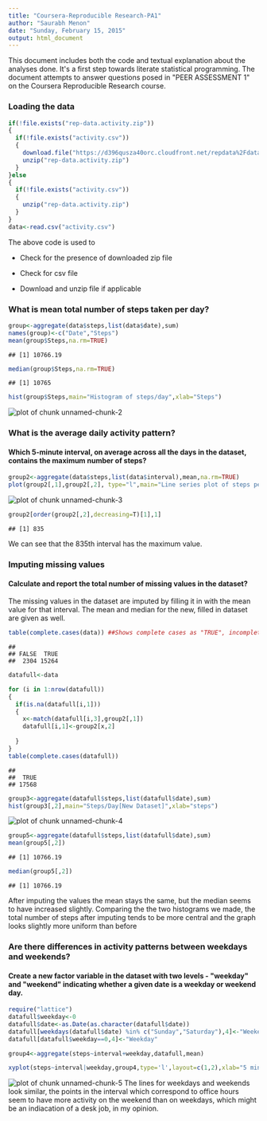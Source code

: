 ```yaml
---
title: "Coursera-Reproducible Research-PA1"
author: "Saurabh Menon"
date: "Sunday, February 15, 2015"
output: html_document
---
```

This document includes both the code and textual explanation about the analyses done. It's a first step towards literate statistical programming.
The document attempts to answer questions posed in "PEER ASSESSMENT 1" on the Coursera Reproducible Research course.


### Loading the data

```r
if(!file.exists("rep-data.activity.zip"))
{
  if(!file.exists("activity.csv"))
  {
    download.file("https://d396qusza40orc.cloudfront.net/repdata%2Fdata%2Factivity.zip","repdata-activity.zip",method="curl")
    unzip("rep-data.activity.zip")
  }
}else 
{
  if(!file.exists("activity.csv"))
  {
    unzip("rep-data.activity.zip")
  }
}
data<-read.csv("activity.csv")
```
The above code is used to


* Check for the presence of downloaded zip file

* Check for csv file

* Download and unzip file if applicable

### What is mean total number of steps taken per day?


```r
group<-aggregate(data$steps,list(data$date),sum)
names(group)<-c("Date","Steps")
mean(group$Steps,na.rm=TRUE)
```

```
## [1] 10766.19
```

```r
median(group$Steps,na.rm=TRUE)
```

```
## [1] 10765
```

```r
hist(group$Steps,main="Histogram of steps/day",xlab="Steps")
```

![plot of chunk unnamed-chunk-2](figure/unnamed-chunk-2-1.png) 

### What is the average daily activity pattern?
#### Which 5-minute interval, on average across all the days in the dataset, contains the maximum number of steps?

```r
group2<-aggregate(data$steps,list(data$interval),mean,na.rm=TRUE)
plot(group2[,1],group2[,2], type="l",main="Line series plot of steps per interval",xlab="Interval",ylab="mean numer of steps",col="red")
```

![plot of chunk unnamed-chunk-3](figure/unnamed-chunk-3-1.png) 

```r
group2[order(group2[,2],decreasing=T)[1],1]
```

```
## [1] 835
```
We can see that the 835th interval has the maximum value.
### Imputing missing values
#### Calculate and report the total number of missing values in the dataset?
The missing values in the dataset are imputed by filling it in with the mean value for that interval.
The mean and median for the new, filled in dataset are given as well.

```r
table(complete.cases(data)) ##Shows complete cases as "TRUE", incomplete as "FALSE"
```

```
## 
## FALSE  TRUE 
##  2304 15264
```

```r
datafull<-data

for (i in 1:nrow(datafull))
{
  if(is.na(datafull[i,1]))
  {
    x<-match(datafull[i,3],group2[,1])
    datafull[i,1]<-group2[x,2]
    
  }
}
table(complete.cases(datafull))
```

```
## 
##  TRUE 
## 17568
```

```r
group3<-aggregate(datafull$steps,list(datafull$date),sum)
hist(group3[,2],main="Steps/Day[New Dataset]",xlab="steps")
```

![plot of chunk unnamed-chunk-4](figure/unnamed-chunk-4-1.png) 

```r
group5<-aggregate(datafull$steps,list(datafull$date),sum)
mean(group5[,2])
```

```
## [1] 10766.19
```

```r
median(group5[,2])
```

```
## [1] 10766.19
```
After imputing the values the mean stays the same, but the median seems to have increased slightly.
Comparing the the two histograms we made, the total number of steps after imputing tends to be more central and the graph looks slightly more uniform than before

### Are there differences in activity patterns between weekdays and weekends?
#### Create a new factor variable in the dataset with two levels - "weekday" and "weekend" indicating whether a given date is a weekday or weekend day.

```r
require("lattice")
datafull$weekday<-0
datafull$date<-as.Date(as.character(datafull$date))
datafull[weekdays(datafull$date) %in% c("Sunday","Saturday"),4]<-"Weekend"
datafull[datafull$weekday==0,4]<-"Weekday"

group4<-aggregate(steps~interval+weekday,datafull,mean)

xyplot(steps~interval|weekday,group4,type='l',layout=c(1,2),xlab="5 minute interval",ylab="Number of steps",main="Activity Pattern weekday vs weekend")
```

![plot of chunk unnamed-chunk-5](figure/unnamed-chunk-5-1.png) 
The lines for weekdays and weekends look similar, the points in the interval which correspond to office hours seem to have more activity on the weekend than on weekdays, which might be an indiacation of a desk job, in my opinion.



